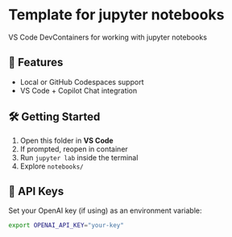 # Template for jupyter notebooks

VS Code DevContainers for working with jupyter notebooks

## 🚀 Features
- Local or GitHub Codespaces support
- VS Code + Copilot Chat integration

## 🛠️ Getting Started

1. Open this folder in **VS Code**
2. If prompted, reopen in container
3. Run `jupyter lab` inside the terminal
4. Explore `notebooks/`

## 🔑 API Keys

Set your OpenAI key (if using) as an environment variable:

```bash
export OPENAI_API_KEY="your-key"
